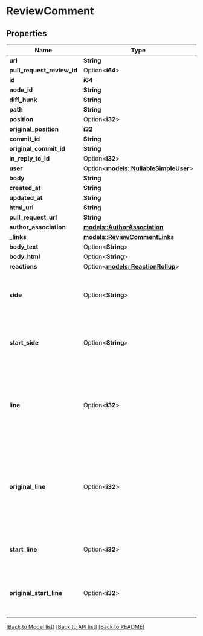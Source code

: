 # ReviewComment

## Properties

Name | Type | Description | Notes
------------ | ------------- | ------------- | -------------
**url** | **String** |  | 
**pull_request_review_id** | Option<**i64**> |  | 
**id** | **i64** |  | 
**node_id** | **String** |  | 
**diff_hunk** | **String** |  | 
**path** | **String** |  | 
**position** | Option<**i32**> |  | 
**original_position** | **i32** |  | 
**commit_id** | **String** |  | 
**original_commit_id** | **String** |  | 
**in_reply_to_id** | Option<**i32**> |  | [optional]
**user** | Option<[**models::NullableSimpleUser**](nullable-simple-user.md)> |  | 
**body** | **String** |  | 
**created_at** | **String** |  | 
**updated_at** | **String** |  | 
**html_url** | **String** |  | 
**pull_request_url** | **String** |  | 
**author_association** | [**models::AuthorAssociation**](author-association.md) |  | 
**_links** | [**models::ReviewCommentLinks**](review_comment__links.md) |  | 
**body_text** | Option<**String**> |  | [optional]
**body_html** | Option<**String**> |  | [optional]
**reactions** | Option<[**models::ReactionRollup**](reaction-rollup.md)> |  | [optional]
**side** | Option<**String**> | The side of the first line of the range for a multi-line comment. | [optional][default to Right]
**start_side** | Option<**String**> | The side of the first line of the range for a multi-line comment. | [optional][default to Right]
**line** | Option<**i32**> | The line of the blob to which the comment applies. The last line of the range for a multi-line comment | [optional]
**original_line** | Option<**i32**> | The original line of the blob to which the comment applies. The last line of the range for a multi-line comment | [optional]
**start_line** | Option<**i32**> | The first line of the range for a multi-line comment. | [optional]
**original_start_line** | Option<**i32**> | The original first line of the range for a multi-line comment. | [optional]

[[Back to Model list]](../README.md#documentation-for-models) [[Back to API list]](../README.md#documentation-for-api-endpoints) [[Back to README]](../README.md)



